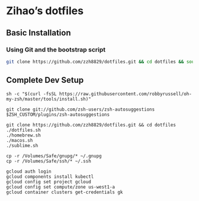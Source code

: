 # Zihao’s dotfiles

## Basic Installation

### Using Git and the bootstrap script

```bash
git clone https://github.com/zzh8829/dotfiles.git && cd dotfiles && source dotfiles.sh
```
## Complete Dev Setup

```
sh -c "$(curl -fsSL https://raw.githubusercontent.com/robbyrussell/oh-my-zsh/master/tools/install.sh)"

git clone git://github.com/zsh-users/zsh-autosuggestions $ZSH_CUSTOM/plugins/zsh-autosuggestions

git clone https://github.com/zzh8829/dotfiles.git && cd dotfiles
./dotfiles.sh
./homebrew.sh
./macos.sh
./sublime.sh

cp -r /Volumes/Safe/gnupg/* ~/.gnupg
cp -r /Volumes/Safe/ssh/* ~/.ssh

gcloud auth login
gcloud components install kubectl
gcloud config set project gcloud
gcloud config set compute/zone us-west1-a
gcloud container clusters get-credentials gk
```
